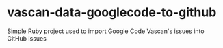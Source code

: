 # vascan-data-googlecode-to-github
Simple Ruby project used to import Google Code Vascan's issues into GitHub issues
